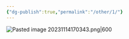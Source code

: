 ```yaml
---
{"dg-publish":true,"permalink":"/other/1/"}
---
```



![Pasted image 20231114170343.png|600](/img/user/z_attachment/Pasted%20image%2020231114170343.png)
